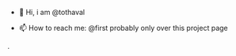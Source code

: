 - 👋 Hi, i am @tothaval

- 📫 How to reach me: @first probably only over this project page

<!---
tothaval/tothaval is a ✨ special ✨ repository because its `README.md` (this file) appears on your GitHub profile.
You can click the Preview link to take a look at your changes.
--->


.
